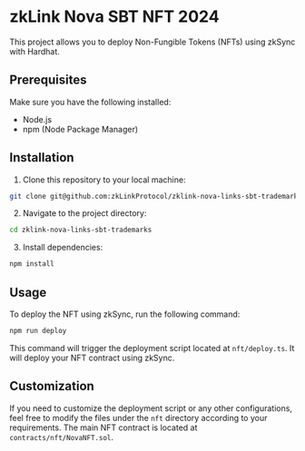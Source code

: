 # zkLink Nova SBT NFT 2024

This project allows you to deploy Non-Fungible Tokens (NFTs) using zkSync with Hardhat.

## Prerequisites

Make sure you have the following installed:

- Node.js
- npm (Node Package Manager)

## Installation

1. Clone this repository to your local machine:

```bash
git clone git@github.com:zkLinkProtocol/zklink-nova-links-sbt-trademarks.git
```

2. Navigate to the project directory:

```bash
cd zklink-nova-links-sbt-trademarks
```

3. Install dependencies:

```bash
npm install
```

## Usage

To deploy the NFT using zkSync, run the following command:

```bash
npm run deploy
```

This command will trigger the deployment script located at `nft/deploy.ts`. It will deploy your NFT contract using zkSync.

## Customization

If you need to customize the deployment script or any other configurations, feel free to modify the files under the `nft` directory according to your requirements. The main NFT contract is located at `contracts/nft/NovaNFT.sol`.